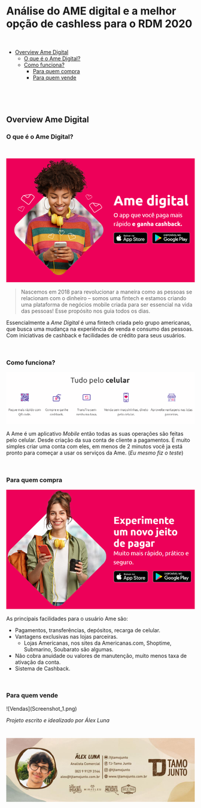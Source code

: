
Análise do AME digital e a melhor opção de cashless para o RDM 2020
===

&nbsp;

*   [Overview Ame Digital](#overview)
    *   [O que é o Ame Digital?](#ame)
    *   [Como funciona?](#como-ame)
        *   [Para quem compra](#compra-ame)
        *   [Para quem vende](#venda-ame)


&nbsp;

&nbsp;
<h2 id="overview">Overview Ame Digital</h2>  
<h3 id="ame">O que é o Ame Digital?</h3>
&nbsp;


![Ame Digital](Screenshot_89.png)

>Nascemos em 2018 para revolucionar a maneira como as pessoas se relacionam com o dinheiro – somos uma fintech e estamos criando uma plataforma de negócios mobile criada para ser essencial na vida das pessoas! Esse propósito nos guia todos os dias.  

Essencialmente a _Ame Digital_ é uma fintech criada pelo grupo americanas, que busca uma mudança na experiência de venda e consumo das pessoas. Com iniciativas de cashback  e facilidades de crédito para seus usuários.



&nbsp;
<h3 id="como-ame">Como funciona?</h3>

![Fluxo Ame](fluxo%20de%20funcionamento%20ame.png)

A Ame é um aplicativo _Mobile_ então todas as suas operações são feitas pelo celular. Desde criação da sua conta de cliente a pagamentos. É muito simples criar uma conta com eles, em menos de 2 minutos você ja está pronto para começar a usar os serviços da Ame. (_Eu mesmo fiz o teste_)

&nbsp;
<h3 id="compra-ame">Para quem compra</h3>

![Compra Ame](Screenshot_90.png)

As principais facilidades para o usuário Ame são:
- Pagamentos, transferências, depósitos, recarga de celular.
- Vantagens exclusivas nas lojas parceiras.
  - Lojas Americanas, nos sites da Americanas.com, Shoptime, Submarino, Soubarato são algumas.
- Não cobra anuidade ou valores de manutenção, muito menos taxa de ativação da conta.
- Sistema de Cashback.


&nbsp;
<h3 id="venda-ame">Para quem vende</h3>
![Vendas](Screenshot_1.png)

_Projeto escrito e idealizado por Álex Luna_

![Álex Luna](Assinatura%20de%20e-mail-.jpg)
=======